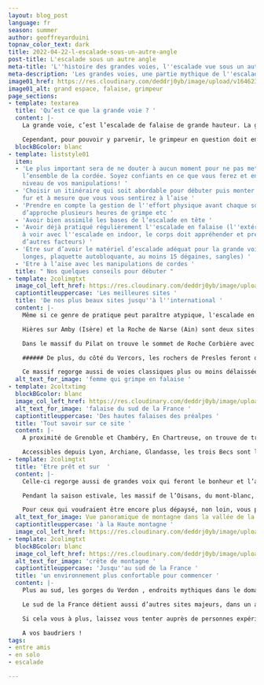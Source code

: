 ```yaml
---
layout: blog_post
language: fr
season: summer
author: geoffreyarduini
topnav_color_text: dark
title: 2022-04-22-l-escalade-sous-un-autre-angle
post-title: L'escalade sous un autre angle
meta-title: 'L''histoire des grandes voies, l''escalade vue sous un autre angle '
meta-description: 'Les grandes voies, une partie mythique de l''escalade en outdoor '
image01_href: https://res.cloudinary.com/deddrj0yb/image/upload/v1646233977/website/summer/sylvain-mauroux-m6wbWMF6p9s-unsplash_svvrcf.jpg
image01_alt: grand espace, falaise, grimpeur
page_sections:
- template: textarea
  title: 'Qu’est ce que la grande voie ? '
  content: |-
    La grande voie, c’est l’escalade de falaise de grande hauteur. La grande voie sollicite avant tout l’endurance physique mais demande également un grand mental; Contrairement à l’escalade classique elle participe au phénomène de repousser ses limites. C’est grimper plus de 100m en oubliant totalement ce qui peut se trouver autour pendant quelques heures.

    Cependant, pour pouvoir y parvenir, le grimpeur en question doit enchaîner plusieurs longueurs. Grimper en grande voie d’une traite est impossible. Premièrement dû au longueur de corde qui ne sont pas assez conséquente mais aussi du aux pauses que le grimpeur doit prendre pour récupérer, se concentrer etc.
  blockBGcolor: blanc
- template: liststyle01
  item:
  - 'Le plus important sera de ne douter à aucun moment pour ne pas mettre en danger
    l’ensemble de la cordée. Soyez confiants en ce que vous ferez et entreprenez au
    niveau de vos manipulations! '
  - 'Choisir un itinéraire qui soit abordable pour débuter puis monter crescendo au
    fur et à mesure que vous vous sentirez à l’aise '
  - 'Prendre en compte la gestion de l''effort physique avant chaque sortie : marche
    d’approche plusieurs heures de grimpe etc '
  - 'Avoir bien assimilé les bases de l’escalade en tête '
  - 'Avoir déjà pratiqué régulièrement l''escalade en falaise (l''extérieur n’a rien
    à voir avec l''escalade en indoor, le corps doit appréhender et prendre en compte
    d’autres facteurs) '
  - 'Etre sur d’avoir le matériel d’escalade adéquat pour la grande voie (en particulier
    longes, plaquette autobloquante, au moins 15 dégaines, sangles) '
  - 'Etre à l’aise avec les manipulations de cordes '
  title: " Nos quelques conseils pour débuter "
- template: 2colimgtxt
  image_col_left_href: https://res.cloudinary.com/deddrj0yb/image/upload/v1650632391/website/escalade/Escalade_grimpeur_femme.jpg
  captiontitleuppercase: 'Les meilleures sites '
  title: 'De nos plus beaux sites jusqu''à l''international '
  content: |-
    Même si ce genre de pratique peut paraître atypique, l'escalade en grande voie à quand même ses “spot” de prédilection comme on dit dans le milieu. En voici quelques uns pour les plus curieux.

    Hières sur Amby (Isère) et la Roche de Narse (Ain) sont deux sites particulièrement conseillés pour l’initiation de l’escalade en grande voie avec peu de longueur pour commencer.

    Dans le massif du Pilat on trouve le sommet de Roche Corbière avec des dizaines de grandes voix sur du gneiss (type de roche particulier).

    ###### De plus, du côté du Vercors, les rochers de Presles feront des heureux.

    Ce massif regorge aussi de voies classiques plus ou moins délaissées. Les topos du Mont-Aiguille, des Deux Sœurs (Agathe et Sophie) et du Gerbier sont à étudier avec minutie pour dénicher quelques perles rares.
  alt_text_for_image: 'femme qui grimpe en falaise '
- template: 2coltxtimg
  blockBGcolor: blanc
  image_col_left_href: https://res.cloudinary.com/deddrj0yb/image/upload/v1650620240/website/download.jpg
  alt_text_for_image: 'falaise du sud de la France '
  captiontitleuppercase: 'Des hautes falaises des préalpes '
  title: 'Tout savoir sur ce site '
  content: |-
    A proximité de Grenoble et Chambéry, En Chartreuse, on trouve de très belles voies calcaires dont la dent de Crolles, Chamechaude.. endroits mythiques de ce massif.

    Accessibles depuis Lyon, Archiane, Glandasse, les trois Becs sont les principales falaises du Diois avec de grandes voies spectaculaires. Elles sont nombreuses et de qualité. Pour aller plus loin, le topo “Escalades dans le Diois” vous propose les voies incontournables du Diois avec de nombreux conseils et explications à votre disposition.
- template: 2colimgtxt
  title: 'Etre prêt et sur  '
  content: |-
    Celle-ci regorge aussi de grandes voix qui feront le bonheur et l’admiration des plus expérimentés. Ces voies sont réservées à ceux qui ont une pratique régulière de l’escalade mais qui sont aussi à l’aise avec l'enchaînement des longueur dans des conditions plus arides et la haute montagne en générale.

    Pendant la saison estivale, les massif de l’Oisans, du mont-blanc, ou encore de la Vanoise regorgent de grandes voies. Que ce soit sur des voies équipées ou sur coinceurs ( un système que l'on peut coincer dans une fissure ou une anfractuosité du rocher pour constituer un point d'ancrage), il y en a pour tous les goûts.

    Pour ceux qui voudraient être encore plus dépaysé, non loin, vous pourrez découvrir les grandes voies en Suisse (Ratikon et Gastlosen) en Italie dans les Dolomites.
  alt_text_for_image: Vue panoramique de montagne dans la vallée de la clarée
  captiontitleuppercase: 'à la Haute montagne '
  image_col_left_href: https://res.cloudinary.com/deddrj0yb/image/upload/v1650534769/website/summer/baptiste-OS671l4wILE-unsplash.jpg
- template: 2colimgtxt
  blockBGcolor: blanc
  image_col_left_href: https://res.cloudinary.com/deddrj0yb/image/upload/v1646233990/website/summer/sylvain-mauroux-BN3pSWB95jw-unsplash_mtqpau.jpg
  alt_text_for_image: 'crête de montagne '
  captiontitleuppercase: 'Jusqu''au sud de la France '
  title: 'un environnement plus confortable pour commencer '
  content: |-
    Plus au sud, les gorges du Verdon , endroits mythiques dans le domaine de l’escalade, proposent le plus grand choix de voies de France et peut-être même d’Europe. La qualité du rocher est ce qui a fait en particulier la réputation de ces falaises.

    Le sud de la France détient aussi d’autres sites majeurs, dans un autre style mais tout aussi attrayants, tels que: les calanques, la montagne Sainte-Victoire.

    Si cela vous à plus, laissez vous tenter auprès de personnes expérimentées pour commencer

    A vos baudriers !
tags:
- entre amis
- en solo
- escalade

---
```

